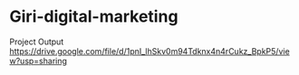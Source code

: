# Giri-digital-marketing
Project Output
https://drive.google.com/file/d/1pnI_lhSkv0m94Tdknx4n4rCukz_BpkP5/view?usp=sharing
